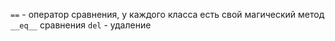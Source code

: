 `==` - оператор сравнения, у каждого класса есть свой магический метод `__eq__` сравнения 
`del` - удаление